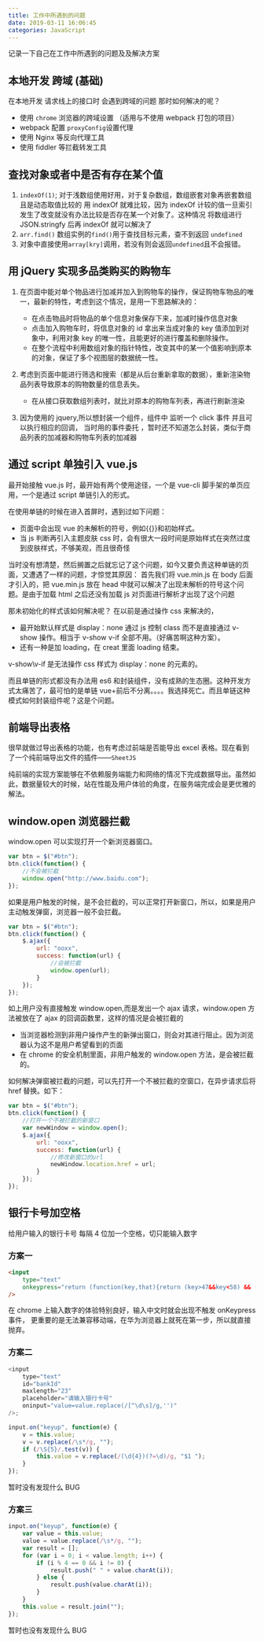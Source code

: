 ```yaml
---
title: 工作中所遇到的问题
date: 2019-03-11 16:06:45
categories: JavaScript
---
```


记录一下自己在工作中所遇到的问题及及解决方案

<!--more-->

## 本地开发 跨域 (基础)

在本地开发 请求线上的接口时 会遇到跨域的问题 那时如何解决的呢？

-   使用 `chrome` 浏览器的跨域设置 （适用与不使用 webpack 打包的项目）
-   webpack 配置 `proxyConfig`设置代理
-   使用 Nginx 等反向代理工具
-   使用 fiddler 等拦截转发工具

## 查找对象或者中是否有存在某个值

1. `indexOf(1)`;
   对于浅数组使用好用，对于复杂数组，数组嵌套对象再嵌套数组 且是动态取值比较的 用 indexOf 就难比较，因为 indexOf 计较的值一旦索引发生了改变就没有办法比较是否存在某一个对象了。这种情况 将数组进行 JSON.stringfy 后再 indexOf 就可以解决了
2. `arr.find()`
   数组实例的`find()`用于查找目标元素，查不到返回 `undefined`
3. 对象中直接使用`array[kry]`调用，若没有则会返回`undefined`且不会报错。

## 用 jQuery 实现多品类购买的购物车

1. 在页面中能对单个物品进行加减并加入到购物车的操作，保证购物车物品的唯一，最新的特性，考虑到这个情况，是用一下思路解决的：

    - 在点击物品时将物品的单个信息对象保存下来，加减时操作信息对象
    - 点击加入购物车时，将信息对象的 id 拿出来当成对象的 key 值添加到对象中，利用对象 key 的唯一性，且能更好的进行覆盖和删除操作。
    - 在整个流程中利用数组对象的指针特性，改变其中的某一个值影响到原本的对象，保证了多个视图层的数据统一性。

2. 考虑到页面中能进行筛选和搜索（都是从后台重新拿取的数据），重新渲染物品列表导致原本的购物数量的信息丢失。

    - 在从接口获取数组列表时，就比对原本的购物车列表，再进行刷新渲染

3. 因为使用的 jquery,所以想封装一个组件，组件中 监听一个 click 事件 并且可以执行相应的回调， 当时用的事件委托 ，暂时还不知道怎么封装，类似于商品列表的加减器和购物车列表的加减器

## 通过 script 单独引入 vue.js

最开始接触 vue.js 时，最开始有两个使用途径，一个是 vue-cli 脚手架的单页应用，一个是通过 script 单链引入的形式。

在使用单链的时候在进入首屏时，遇到过如下问题：

-   页面中会出现 vue 的未解析的符号，例如&#123;&#123;&#125;&#125;和初始样式。
-   当 js 判断再引入主题皮肤 css 时，会有很大一段时间是原始样式在突然过度到皮肤样式，不够美观，而且很奇怪

当时没有想清楚，然后搁置之后就忘记了这个问题，如今又要负责这种单链的页面，又遭遇了一样的问题，才惊觉其原因：
首先我们将 vue.min.js 在 body 后面才引入的，把 vue.min.js 放在 head 中就可以解决了出现未解析的符号这个问题。是由于加载 html 之后还没有加载 js 对页面进行解析才出现了这个问题

那未初始化的样式该如何解决呢？
在以前是通过操作 css 来解决的，

-   最开始默认样式是 display：none 通过 js 控制 class 而不是直接通过 v-show 操作。相当于 v-show v-if 全部不用。（好痛苦啊这种方案）。
-   还有一种是加 loading，在 creat 里面 loading 结束。

v-show\v-if 是无法操作 css 样式为 display：none 的元素的。

而且单链的形式都没有办法用 es6 和封装组件，没有成熟的生态圈。这种开发方式太痛苦了，最可怕的是单链 vue+前后不分离。。。。我选择死亡。而且单链这种模式如何封装组件呢？这是个问题。

## 前端导出表格

很早就做过导出表格的功能，也有考虑过前端是否能导出 excel 表格。现在看到了一个纯前端导出文件的插件——`SheetJS`

纯前端的实现方案能够在不依赖服务端能力和网络的情况下完成数据导出。虽然如此，数据量较大的时候，站在性能及用户体验的角度，在服务端完成会是更优雅的解法。

## window.open 浏览器拦截

window.open 可以实现打开一个新浏览器窗口。

```javascript
var btn = $("#btn");
btn.click(function() {
    //不会被拦截
    window.open("http://www.baidu.com");
});
```

如果是用户触发的时候，是不会拦截的，可以正常打开新窗口，所以，如果是用户主动触发弹窗，浏览器一般不会拦截。

```javascript
var btn = $("#btn");
btn.click(function() {
    $.ajax({
        url: "ooxx",
        success: function(url) {
            //会被拦截
            window.open(url);
        }
    });
});
```

如上用户没有直接触发 window.open,而是发出一个 ajax 请求，window.open 方法被放在了 ajax 的回调函数里，这样的情况是会被拦截的

-   当浏览器检测到非用户操作产生的新弹出窗口，则会对其进行阻止。因为浏览器认为这不是用户希望看到的页面
-   在 chrome 的安全机制里面，非用户触发的 window.open 方法，是会被拦截的。

如何解决弹窗被拦截的问题，可以先打开一个不被拦截的空窗口，在异步请求后将 href 替换。如下：

```javascript
var btn = $("#btn");
btn.click(function() {
    //打开一个不被拦截的新窗口
    var newWindow = window.open();
    $.ajax({
        url: "ooxx",
        success: function(url) {
            //修改新窗口的url
            newWindow.location.href = url;
        }
    });
});
```

## 银行卡号加空格

给用户输入的银行卡号 每隔 4 位加一个空格，切只能输入数字

### 方案一

```html
<input
    type="text"
    onkeypress="return (function(key,that){return (key>47&&key<58) && ((that.value.length%5==0)?that.value+=' ':1)})(event.keyCode,this)"
/>
```

在 chrome 上输入数字的体验特别良好，输入中文时就会出现不触发 onKeypress 事件， 更重要的是无法兼容移动端，在华为浏览器上就死在第一步，所以就直接抛弃。

### 方案二

```JavaScript
<input
    type="text"
    id="bankId"
    maxlength="23"
    placeholder="请输入银行卡号"
    oninput="value=value.replace(/[^\d\s]/g,'')"
/>;

input.on("keyup", function(e) {
    v = this.value;
    v = v.replace(/\s*/g, "");
    if (/\S{5}/.test(v)) {
        this.value = v.replace(/(\d{4})(?=\d)/g, "$1 ");
    }
});
```

暂时没有发现什么 BUG

### 方案三

```javascript
input.on("keyup", function(e) {
    var value = this.value;
    value = value.replace(/\s*/g, "");
    var result = [];
    for (var i = 0; i < value.length; i++) {
        if (i % 4 == 0 && i != 0) {
            result.push(" " + value.charAt(i));
        } else {
            result.push(value.charAt(i));
        }
    }
    this.value = result.join("");
});
```

暂时也没有发现什么 BUG
